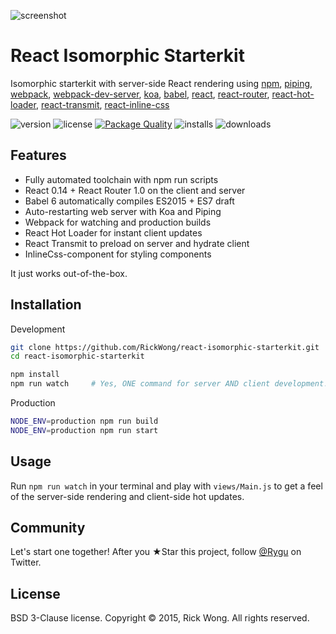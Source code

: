![screenshot](https://i.imgur.com/uZSZ5Y4.png?1)

# React Isomorphic Starterkit

Isomorphic starterkit with server-side React rendering using
[npm](https://www.npmjs.com),
[piping](https://github.com/mdlawson/piping),
[webpack](https://webpack.github.io/),
[webpack-dev-server](https://github.com/webpack/webpack-dev-server),
[koa](http://koajs.com),
[babel](http://babeljs.io),
[react](https://facebook.github.io/react),
[react-router](https://github.com/rackt/react-router),
[react-hot-loader](https://gaearon.github.io/react-hot-loader),
[react-transmit](https://github.com/RickWong/react-transmit),
[react-inline-css](https://github.com/RickWong/react-inline-css)

![version](https://img.shields.io/npm/l/react-isomorphic-starterkit.svg) ![license](https://img.shields.io/npm/l/react-isomorphic-starterkit.svg) [![Package Quality](http://npm.packagequality.com/shield/react-isomorphic-starterkit.svg)](http://packagequality.com/#?package=react-isomorphic-starterkit) ![installs](https://img.shields.io/npm/dt/react-isomorphic-starterkit.svg) ![downloads](https://img.shields.io/github/downloads/RickWong/react-isomorphic-starterkit/latest/total.svg)

## Features

- Fully automated toolchain with npm run scripts
- React 0.14 + React Router 1.0 on the client and server
- Babel 6 automatically compiles ES2015 + ES7 draft
- Auto-restarting web server with Koa and Piping
- Webpack for watching and production builds
- React Hot Loader for instant client updates
- React Transmit to preload on server and hydrate client
- InlineCss-component for styling components

It just works out-of-the-box.

## Installation

Development

```bash
git clone https://github.com/RickWong/react-isomorphic-starterkit.git
cd react-isomorphic-starterkit

npm install
npm run watch     # Yes, ONE command for server AND client development!
```

Production

```bash
NODE_ENV=production npm run build
NODE_ENV=production npm run start
```

## Usage

Run `npm run watch` in your terminal and play with `views/Main.js` to get a feel of
the server-side rendering and client-side hot updates.

## Community

Let's start one together! After you ★Star this project, follow [@Rygu](https://twitter.com/rygu)
on Twitter.

## License

BSD 3-Clause license. Copyright © 2015, Rick Wong. All rights reserved.
